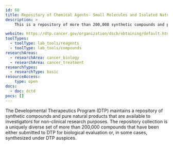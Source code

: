 ```yaml
---
id: 60
title: Repository of Chemical Agents- Small Molecules and Isolated Natural Products
description: >
    This is a repository of more than 200,000 synthetic compounds and pure natural products that are available to investigators for non-clinical research purposes.

website: https://dtp.cancer.gov/organization/dscb/obtaining/default.htm
toolTypes:
  - toolType: lab_tools/reagents
  - toolType: lab_tools/compounds
researchAreas:
  - researchArea: cancer_biology
  - researchArea: cancer_treatment
researchTypes:
  - researchType: basic
resourceAccess:
    type: open
docs:
  - doc: dctd
pocs: []
---
```

The Developmental Therapeutics Program (DTP) maintains a repository of synthetic compounds and pure natural products that are available to investigators for non-clinical research purposes. The repository collection is a uniquely diverse set of more than 200,000 compounds that have been either submitted to DTP for biological evaluation or, in some cases, synthesized under DTP auspices.